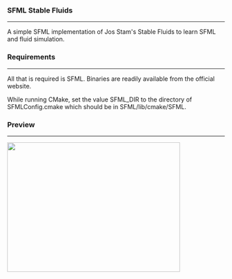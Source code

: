 ### SFML Stable Fluids
---
A simple SFML implementation of Jos Stam's Stable Fluids to learn SFML and fluid simulation.

### Requirements
---
All that is required is SFML. Binaries are readily available from the official website.

While running CMake, set the value SFML_DIR to the directory of SFMLConfig.cmake which should be in SFML/lib/cmake/SFML.

### Preview
---

<img src="preview.gif" width = "400" height = "300" />
